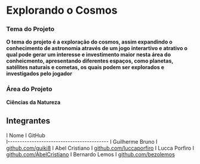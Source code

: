 # Explorando o Cosmos

### Tema do Projeto
**O tema do projeto é a exploração do cosmos, assim expandindo o conhecimento de astronomia através de um jogo interartivo e atrativo o qual 
pode gerar um interesse e investimento maior nesta área do conheicmento, apresentando diferentes espaços, como planetas, satélites naturais e cometas, 
os quais podem ser explorados e investigados pelo jogador**

### Área do Projeto

**Ciências da Natureza**

## Integrantes

I  Nome            I GitHub               
I------------------------------------------
I Guilherme Bruno  I [github.com/guiki8](https://github.com/guiki8)
I Abel Cristiano   I [github.com/luccaporfiro](https://github.com/luccaporfiro)
I Lucca Porfiro    I [github.com/AbelCristiano](https://github.com/AbelCristiano)
I Bernardo Lemos   I [github.com/bezolemos](https://github.com/bezolemos)
